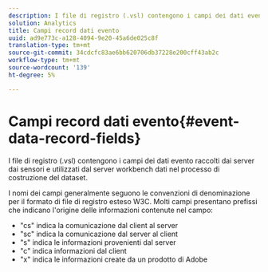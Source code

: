 ```yaml
---
description: I file di registro (.vsl) contengono i campi dei dati evento raccolti dai server dai sensori e utilizzati dal server workbench dati nel processo di costruzione del dataset.
solution: Analytics
title: Campi record dati evento
uuid: ad9e773c-a128-4094-9e20-45a6de025c8f
translation-type: tm+mt
source-git-commit: 34cdcfc83ae6bb620706db37228e200cff43ab2c
workflow-type: tm+mt
source-wordcount: '139'
ht-degree: 5%

---
```



# Campi record dati evento{#event-data-record-fields}

I file di registro (.vsl) contengono i campi dei dati evento raccolti dai server dai sensori e utilizzati dal server workbench dati nel processo di costruzione del dataset.

I nomi dei campi generalmente seguono le convenzioni di denominazione per il formato di file di registro esteso W3C. Molti campi presentano prefissi che indicano l&#39;origine delle informazioni contenute nel campo:

* &quot;cs&quot; indica la comunicazione dal client al server
* &quot;sc&quot; indica la comunicazione dal server al client
* &quot;s&quot; indica le informazioni provenienti dal server
* &quot;c&quot; indica informazioni dal client
* &quot;x&quot; indica le informazioni create da un prodotto di Adobe 

